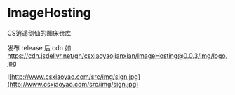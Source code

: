 # ImageHosting
CS逍遥剑仙的图床仓库

发布 release 后
cdn 如 https://cdn.jsdelivr.net/gh/csxiaoyaojianxian/ImageHosting@0.0.3/img/logo.jpg

![http://www.csxiaoyao.com/src/img/sign.jpg](http://www.csxiaoyao.com/src/img/sign.jpg)
